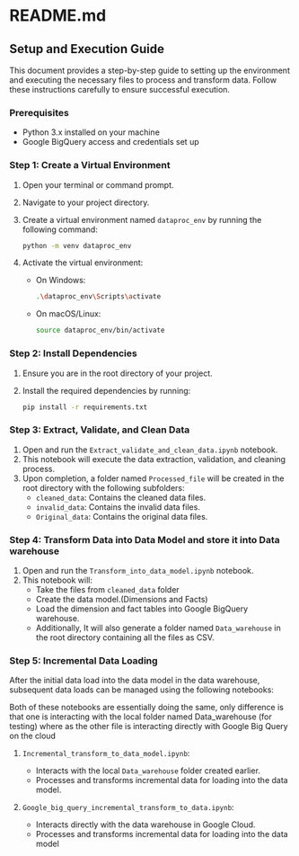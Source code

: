 # README.md

## Setup and Execution Guide

This document provides a step-by-step guide to setting up the environment and executing the necessary files to process and transform data. Follow these instructions carefully to ensure successful execution.

### Prerequisites

- Python 3.x installed on your machine
- Google BigQuery access and credentials set up

### Step 1: Create a Virtual Environment

1. Open your terminal or command prompt.
2. Navigate to your project directory.
3. Create a virtual environment named `dataproc_env` by running the following command:

    ```bash
    python -m venv dataproc_env
    ```

4. Activate the virtual environment:
    - On Windows:

        ```bash
        .\dataproc_env\Scripts\activate
        ```

    - On macOS/Linux:

        ```bash
        source dataproc_env/bin/activate
        ```

### Step 2: Install Dependencies

1. Ensure you are in the root directory of your project.
2. Install the required dependencies by running:

    ```bash
    pip install -r requirements.txt
    ```

### Step 3: Extract, Validate, and Clean Data

1. Open and run the `Extract_validate_and_clean_data.ipynb` notebook.
2. This notebook will execute the data extraction, validation, and cleaning process.
3. Upon completion, a folder named `Processed_file` will be created in the root directory with the following subfolders:
    - `cleaned_data`: Contains the cleaned data files.
    - `invalid_data`: Contains the invalid data files.
    - `Original_data`: Contains the original data files.

### Step 4: Transform Data into Data Model and store it into Data warehouse

1. Open and run the `Transform_into_data_model.ipynb` notebook.
2. This notebook will:
    - Take the files from `cleaned_data` folder
    - Create the data model.(Dimensions and Facts)
    - Load the dimension and fact tables into Google BigQuery warehouse.
    - Additionally, It will also generate a folder named `Data_warehouse` in the root directory containing all the files as CSV.

### Step 5: Incremental Data Loading

After the initial data load into the data model in the data warehouse, subsequent data loads can be managed using the following notebooks:

Both of these notebooks are essentially doing the same, only difference is that one is interacting with the local folder named Data_warehouse (for testing)  where as the other file is interacting directly with Google Big Query on the cloud

1. `Incremental_transform_to_data_model.ipynb`:
    - Interacts with the local `Data_warehouse` folder created earlier.
    - Processes and transforms incremental data for loading into the data model.

2. `Google_big_query_incremental_transform_to_data.ipynb`:
    - Interacts directly with the data warehouse in Google Cloud.
    - Processes and transforms incremental data for loading into the data model 



